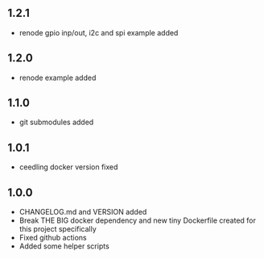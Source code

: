 ## 1.2.1

- renode gpio inp/out, i2c and spi example added

## 1.2.0

- renode example added

## 1.1.0

- git submodules added

## 1.0.1

- ceedling docker version fixed

## 1.0.0

- CHANGELOG.md and VERSION added
- Break THE BIG docker dependency and new tiny Dockerfile created for this project specifically
- Fixed github actions
- Added some helper scripts

